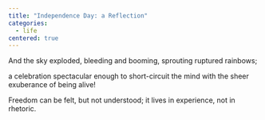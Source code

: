```yaml
---
title: "Independence Day: a Reflection"
categories:
  - life
centered: true
---
```


And the sky exploded,
bleeding and booming,
sprouting ruptured rainbows;

a celebration
spectacular enough
to short-circuit the mind
with the sheer exuberance
of being alive!

Freedom
can be felt,
but not understood;
it lives in experience,
not in rhetoric.
